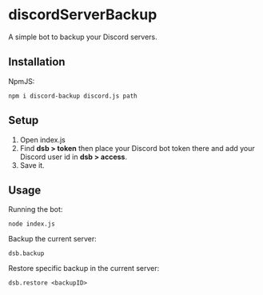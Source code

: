 # discordServerBackup
A simple bot to backup your Discord servers.

## Installation
NpmJS:
```
npm i discord-backup discord.js path
```

## Setup
1. Open index.js
2. Find **dsb > token** then place your Discord bot token there and add your Discord user id in **dsb > access**.
3. Save it.

## Usage
Running the bot:
```
node index.js
```

Backup the current server:
```
dsb.backup
```

Restore specific backup in the current server:
```
dsb.restore <backupID>
```